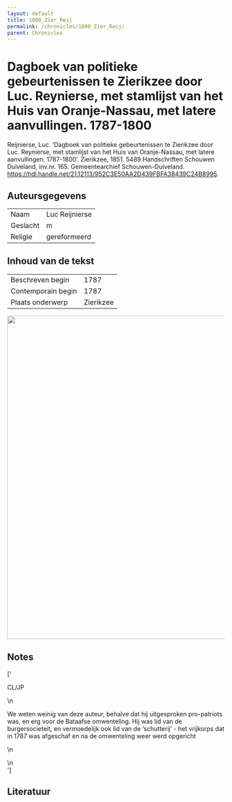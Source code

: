 ```yaml
---
layout: default
title: 1800_Zier_Reij
permalink: /chronicles/1800_Zier_Reij/
parent: Chronicles
--- 
```



# Dagboek van politieke gebeurtenissen te Zierikzee door Luc. Reynierse, met stamlijst van het Huis van Oranje-Nassau, met latere aanvullingen. 1787-1800 

Reijnierse, Luc. ‘Dagboek van politieke gebeurtenissen te Zierikzee door Luc. Reynierse, met stamlijst van het Huis van Oranje-Nassau, met latere aanvullingen. 1787-1800’. Zierikzee, 1851. 5489 Handschriften Schouwen Duiveland, inv.nr. 165. Gemeentearchief Schouwen-Duiveland. https://hdl.handle.net/21.12113/952C3E50AA2D439FBFA38439C24B8995. 

## Auteursgegevens 

| | | 
| --------------- | --------------- | 
| Naam | Luc Reijnierse | 
| Geslacht | m | 
| Religie | gereformeerd | 

## Inhoud van de tekst 

| | | 
| --------------- | --------------- | 
| Beschreven begin | 1787 | 
| Contemporain begin | 1787 | 
| Plaats onderwerp | Zierikzee | 

[<img src="..\..\barplots_chronicles\1800_Zier_Reij.jpg" width="750"/>](..\..\barplots_chronicles\1800_Zier_Reij.jpg) 

## Notes 

['<div data-schema-version="8"><p>CL/JP</p>\n<p>We weten weinig van deze auteur, behalve dat hij uitgesproken pro-patriots was, en erg voor de Bataafse omwenteling. Hij was lid van de burgersocieteit, en vermoedelijk ook lid van de ‘schutterij’ - het vrijkorps dat in 1787 was afgeschaf en na de omwenteling weer werd opgericht</p>\n<p></p>\n</div>'] 

## Literatuur 

